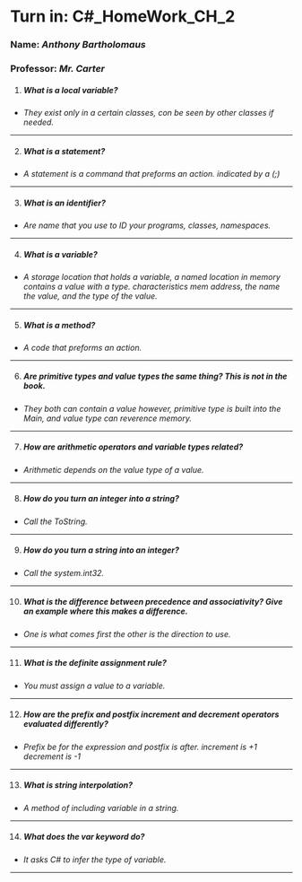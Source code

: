 # **Turn in:** **C#_HomeWork_CH_2**
### **Name:** *Anthony Bartholomaus*
### Professor: *Mr. Carter*

1.  ##### What is a local variable?
- *They exist only in a certain classes, con be seen by other classes if needed.*
---
2.  ##### What is a statement?
- *A statement is a command that preforms an action. indicated by a (;)*
---
3.  ##### What is an identifier?
- *Are name that you use to ID your programs, classes, namespaces.*
---
4.  ##### What is a variable?
- *A storage location that holds a variable, a named location in memory contains a value with a type. characteristics mem address, the name the value, and the type of the value.*
---
5.  ##### What is a method?
- *A code that preforms an action.*
---
6.  ##### Are primitive types and value types the same thing? This is not in the book.
- *They both can contain a value however, primitive type is built into the Main, and value type can reverence memory.*
---
7.  ##### How are arithmetic operators and variable types related?
- *Arithmetic depends on the value type of a value.*
---
8.  ##### How do you turn an integer into a string?
- *Call the ToString.*
---
9.  ##### How do you turn a string into an integer?
- *Call the system.int32.*
---
10. ##### What is the difference between precedence and associativity? Give an example where this makes a difference.
- *One is what comes first the other is the direction to use.*
---
11. ##### What is the definite assignment rule?
- *You must assign a value to a variable.*
---
12. ##### How are the prefix and postfix increment and decrement operators evaluated differently?
- *Prefix be for the expression and postfix is after. increment is +1 decrement is -1*
---
13. ##### What is string interpolation?
- *A method of including variable in a string.*
---
14. ##### What does the var keyword do?
- *It asks C# to infer the type of variable.*
---
